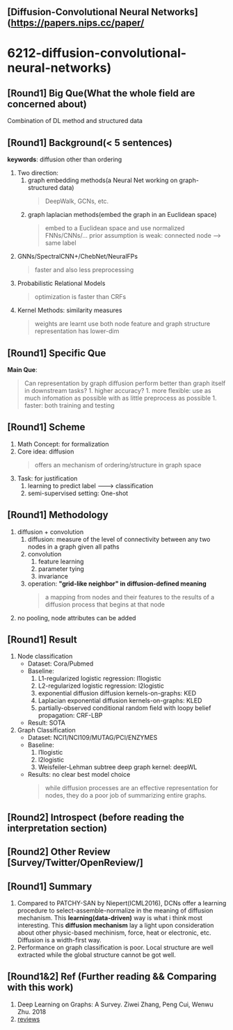 ## [Diffusion-Convolutional Neural Networks](https://papers.nips.cc/paper/
6212-diffusion-convolutional-neural-networks)
================

## [Round1] Big Que(What the whole field are concerned about)
Combination of DL method and structured data

## [Round1] Background(< 5 sentences)
**keywords**: diffusion other than ordering
1. Two direction:
    1. graph embedding methods(a Neural Net working on graph-structured data)
        > DeepWalk, GCNs, etc.
    1. graph laplacian methods(embed the graph in an Euclidean space)
        > embed to a Euclidean space and use normalized FNNs/CNNs/...
        > prior assumption is weak: connected node --> same label
1. GNNs/SpectralCNN+/ChebNet/NeuralFPs
    > faster and also less preprocessing
1. Probabilistic Relational Models
    > optimization is faster than CRFs
1. Kernel Methods: similarity measures
    > weights are learnt
    > use both node feature and graph structure
    > representation has lower-dim

## [Round1] Specific Que
**Main Que**:
> Can representation by graph diffusion perform better than graph itself in downstream tasks?
    1. higher accuracy?
    1. more flexible: use as much infomation as possible with as little preprocess as possible
    1. faster: both training and testing

## [Round1] Scheme
1. Math Concept: for formalization
1. Core idea: diffusion
    > offers an mechanism of ordering/structure in graph space
1. Task: for justification
    1. learning to predict label ---> classification
    1. semi-supervised setting: One-shot

## [Round1] Methodology
1. diffusion + convolution
    1. diffusion:  measure of the level of connectivity between any two nodes
    in a graph given all paths
    1. convolution
        1. feature learning
        1. parameter tying
        1. invariance
    1. operation: **"grid-like neighbor" in diffusion-defined meaning**
        > a mapping from nodes and their features to the results of
        a diffusion process that begins at that node
1. no pooling, node attributes can be added

## [Round1] Result
1. Node classification
    * Dataset: Cora/Pubmed
    * Baseline:
        1. L1-regularized logistic regression: l1logistic
        1. L2-regularized logistic regression: l2logistic
        1. exponential diffusion diffusion kernels-on-graphs: KED
        1. Laplacian exponential diffusion kernels-on-graphs: KLED
        1. partially-observed conditional random field with loopy belief propagation: CRF-LBP
    * Result: SOTA
1. Graph Classification
    * Dataset: NCI1/NCI109/MUTAG/PCI/ENZYMES
    * Baseline:
        1. l1logistic
        1. l2logistic
        1. Weisfeiler-Lehman subtree deep graph kernel: deepWL
    * Results: no clear best model choice
        > while diffusion processes are an effective representation for nodes, they do
        a poor job of summarizing entire graphs.

## [Round2] Introspect (before reading the interpretation section)

## [Round2] Other Review [Survey/Twitter/OpenReview/]

## [Round1] Summary
1. Compared to PATCHY-SAN by Niepert(ICML2016), DCNs offer a learning procedure to select-assemble-normalize
in the meaning of diffusion mechanism. This **learning(data-driven)** way is what i think most interesting.
This **diffusion mechanism** lay a light upon consideration about other physic-based mechinism, force, heat
or electronic, etc. Diffusion is a width-first way.
1. Performance on graph classification is poor. Local structure are well extracted while the global structure
cannot be got well.

## [Round1&2] Ref (Further reading && Comparing with this work)
1. Deep Learning on Graphs: A Survey. Ziwei Zhang, Peng Cui, Wenwu Zhu. 2018
1. [reviews](https://media.nips.cc/nipsbooks/nipspapers/paper_files/nips29/reviews/1073.html)
